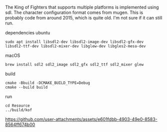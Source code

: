 The King of Fighters that supports multiple platforms is implemented using sdl. 
The character configuration format comes from mugen.
This is probably code from around 2015, which is quite old. 
I'm not sure if it can still run.

dependencies
ubuntu
```shell
sudo apt install libsdl2-dev libsdl2-image-dev libsdl2-gfx-dev libsdl2-ttf-dev libsdl2-mixer-dev libglew-dev libgles2-mesa-dev 
```
macOS
```shell
brew install sdl2 sdl2_image sdl2_gfx sdl2_ttf sdl2_mixer glew
```

build
```shell
cmake -Bbuild -DCMAKE_BUILD_TYPE=Debug
cmake --build build
```
run
```shell
cd Resource
../build/kof
```


https://github.com/user-attachments/assets/e601fdbb-4903-49e0-8583-8564ff674b00


